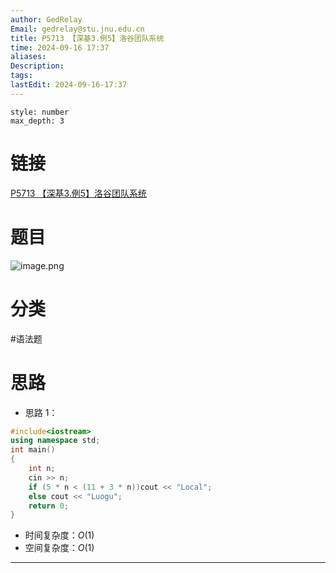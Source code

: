```yaml
---
author: GedRelay
Email: gedrelay@stu.jnu.edu.cn
title: P5713 【深基3.例5】洛谷团队系统
time: 2024-09-16 17:37
aliases: 
Description: 
tags: 
lastEdit: 2024-09-16-17:37
---
```


```toc
style: number
max_depth: 3
```

# 链接
[P5713 【深基3.例5】洛谷团队系统](https://www.luogu.com.cn/problem/P5713) 

# 题目
![image.png](https://ged-pic-bed.oss-cn-guangzhou.aliyuncs.com/img/202409161737522.png)


# 分类
#语法题 

# 思路
- 思路 1：


```cpp
#include<iostream>
using namespace std;
int main()
{
	int n;
	cin >> n;
	if (5 * n < (11 + 3 * n))cout << "Local";
	else cout << "Luogu";
	return 0;
}
```


- 时间复杂度：${O\left( 1 \right)  }$ 
- 空间复杂度：${O\left( 1 \right)  }$ 


---

